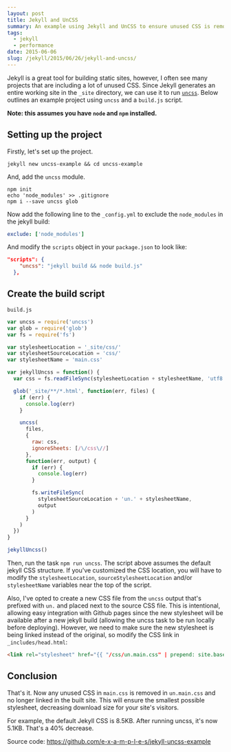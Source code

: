 ```yaml
---
layout: post
title: Jekyll and UnCSS
summary: An example using Jekyll and UnCSS to ensure unused CSS is removed during the build.
tags:
  - jekyll
  - performance
date: 2015-06-06
slug: /jekyll/2015/06/26/jekyll-and-uncss/
---
```


Jekyll is a great tool for building static sites, however, I often see many projects that are including a lot of unused CSS. Since Jekyll generates an entire working site in the `_site` directory, we can use it to run [`uncss`](https://github.com/giakki/uncss). Below outlines an example project using `uncss` and a `build.js` script.

**Note: this assumes you have `node` and `npm` installed.**

## Setting up the project

Firstly, let's set up the project.

```
jekyll new uncss-example && cd uncss-example
```

And, add the `uncss` module.

```
npm init
echo 'node_modules' >> .gitignore
npm i --save uncss glob
```

Now add the following line to the `_config.yml` to exclude the `node_modules` in the jekyll build:

```yaml
exclude: ['node_modules']
```

And modify the `scripts` object in your `package.json` to look like:

```json
"scripts": {
    "uncss": "jekyll build && node build.js"
  },
```

## Create the build script

`build.js`

```js
var uncss = require('uncss')
var glob = require('glob')
var fs = require('fs')

var stylesheetLocation = '_site/css/'
var stylesheetSourceLocation = 'css/'
var stylesheetName = 'main.css'

var jekyllUncss = function() {
  var css = fs.readFileSync(stylesheetLocation + stylesheetName, 'utf8')

  glob('_site/**/*.html', function(err, files) {
    if (err) {
      console.log(err)
    }

    uncss(
      files,
      {
        raw: css,
        ignoreSheets: [/\/css\//]
      },
      function(err, output) {
        if (err) {
          console.log(err)
        }

        fs.writeFileSync(
          stylesheetSourceLocation + 'un.' + stylesheetName,
          output
        )
      }
    )
  })
}

jekyllUncss()
```

Then, run the task `npm run uncss`. The script above assumes the default jekyll CSS structure. If you've customized the CSS location, you will have to modify the `stylesheetLocation`, `sourceStylesheetLocation` and/or `stylesheetName` variables near the top of the script.

Also, I've opted to create a new CSS file from the `uncss` output that's prefixed with `un.` and placed next to the source CSS file. This is intentional, allowing easy integration with Github pages since the new stylesheet will be available after a new jekyll build (allowing the uncss task to be run locally before deploying). However, we need to make sure the new stylesheet is being linked instead of the original, so modify the CSS link in `_includes/head.html`:

```html
<link rel="stylesheet" href="{{ "/css/un.main.css" | prepend: site.baseurl }}">
```

## Conclusion

That's it. Now any unused CSS in `main.css` is removed in `un.main.css` and no longer linked in the built site. This will ensure the smallest possible stylesheet, decreasing download size for your site's visitors.

For example, the default Jekyll CSS is 8.5KB. After running uncss, it's now 5.1KB. That's a 40% decrease.

Source code: <https://github.com/e-x-a-m-p-l-e-s/jekyll-uncss-example>
